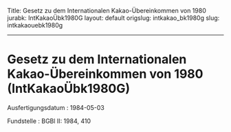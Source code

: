 Title: Gesetz zu dem Internationalen Kakao-Übereinkommen von 1980
jurabk: IntKakaoÜbk1980G
layout: default
origslug: intkakao_bk1980g
slug: intkakaouebk1980g

---

# Gesetz zu dem Internationalen Kakao-Übereinkommen von 1980 (IntKakaoÜbk1980G)

Ausfertigungsdatum
:   1984-05-03

Fundstelle
:   BGBl II: 1984, 410

